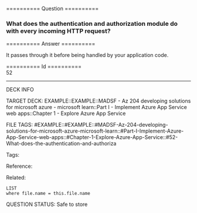 ========== Question ==========  

### What does the authentication and authorization module do with every incoming HTTP request?  

========== Answer ==========  

It passes through it before being handled by your application code.

========== Id ==========  
52

---

DECK INFO

TARGET DECK: EXAMPLE::EXAMPLE::MADSF - Az 204 developing solutions for microsoft azure - microsoft learn::Part I - Implement Azure App Service web apps::Chapter 1 - Explore Azure App Service

FILE TAGS: #EXAMPLE::#EXAMPLE::#MADSF-Az-204-developing-solutions-for-microsoft-azure-microsoft-learn::#Part-I-Implement-Azure-App-Service-web-apps::#Chapter-1-Explore-Azure-App-Service::#52-What-does-the-authentication-and-authoriza

Tags:

Reference:

Related:

```dataview
LIST
where file.name = this.file.name
```

QUESTION STATUS: Safe to store

